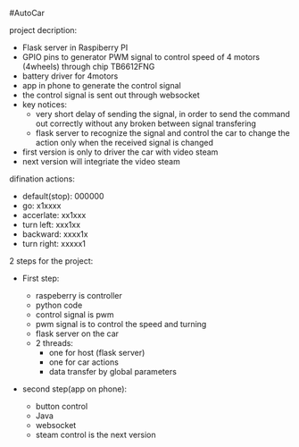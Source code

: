 #AutoCar

project decription: 
- Flask server in Raspiberry PI
- GPIO pins to generator PWM signal to control speed of 4 motors (4wheels) through chip TB6612FNG
- battery driver for 4motors
- app in phone to generate the control signal 
- the control signal is sent out through websocket
- key notices: 
    - very short delay of sending the signal, in order to send the command out correctly without any broken between signal transfering
    - flask server to recognize the signal and control the car to change the action only when the received signal is changed
- first version is only to driver the car with video steam
- next version will integriate the video steam 


difination actions:
- default(stop): 000000
- go: x1xxxx
- accerlate: xx1xxx
- turn left: xxx1xx
- backward: xxxx1x
- turn right: xxxxx1

2 steps for the project:
- First step:
    - raspeberry is controller
    - python code
    - control signal is pwm
    - pwm signal is to control the speed and turning
    - flask server on the car
    - 2 threads:
      - one for host (flask server)
       - one for car actions
      - data transfer by global parameters

- second step(app on phone):
    - button control
    - Java
    - websocket
    - steam control is the next version
